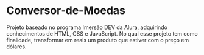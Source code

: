 # Conversor-de-Moedas
Projeto baseado no programa Imersão DEV da Alura, adquirindo conhecimentos de HTML, CSS e JavaScript.
No qual esse projeto tem como finalidade, transformar em reais um produto que estiver com o preço em dólares.
